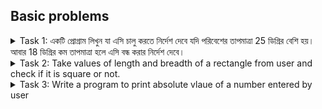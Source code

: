 ## Basic problems

<details>
  <summary>Task 1: একটি প্রোগ্রাম লিখুন যা এসি চালু করতে নির্দেশ দেবে যদি পরিবেশের তাপমাত্রা 25 ডিগ্রির বেশি হয়। আবার 18
ডিগ্রির কম তাপমাত্রা হলে এসি বন্ধ করার নির্দেশ দেবে।</summary>

```
#include <iostream>
using namespace std;

int main()
{
	int temp;
	cin>>temp;

	if(temp > 29) { cout<< "Turn on AC"; }
	else if(temp < 18) { cout<< "Turn off AC"; }
	else cout<< "Let the AC on";

	return 0;
}
```

</details>

<details>
  <summary>Task 2: Take values of length and breadth of a rectangle from user and check if it is square or not.</summary>

```
#include <iostream>
using namespace std;

int main() {
	int num1, num2;
	cout << "Length:";
	cin>> num1;
	cout << "Breadth:";
	cin>> num2;

	if(num1 == num2) {
		cout << "This is a square!";
	} else {
		cout << "This is not a square";
	}
	return 0;
}
```

</details>

<details>
  <summary>Task 3: Write a program to print absolute vlaue of a number entered by user</summary>

```
#include <iostream>
using namespace std;

main() {
    int number, abs;
    cout << "Enter a number: ";
    cin >> number;

    if(number < 0) {
        abs = number * -1;
    } else {
        abs = number;
    }

    cout << "Absolute value of " << number << " is " << abs;
    return 0;
}
```

</details>
